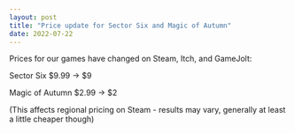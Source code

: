 ```yaml
---
layout: post
title: "Price update for Sector Six and Magic of Autumn"
date: 2022-07-22
---
```


Prices for our games have changed on Steam, Itch, and GameJolt:

Sector Six
$9.99 -> $9

Magic of Autumn
$2.99 -> $2

(This affects regional pricing on Steam - results may vary, generally at least a little cheaper though)

